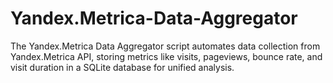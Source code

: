# Yandex.Metrica-Data-Aggregator
The Yandex.Metrica Data Aggregator script automates data collection from Yandex.Metrica API, storing metrics like visits, pageviews, bounce rate, and visit duration in a SQLite database for unified analysis.
